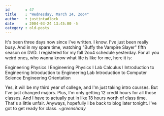 ```yaml
---
id       : 47
title    : "Wednesday, March 24, 2oo4"
author   : justintadlock
date     : 2004-03-24 13:45:00 -5
category : old-posts
---
```


It's been three days now since I've written.  I know.  I've just been really busy.  And in my spare time, watching "Buffy the Vampire Slayer" fifth season on DVD.  I registered for my fall 2oo4 schedule yesterday.  For all you weird ones, who wanna know what life is like for me, here it is:

Engineering Physics I
Engineering Physics I Lab
Calculus I
Introduction to Engineering
Introduction to Engineering Lab
Introduction to Computer Science
Engineering Orientation

Yes, it will be my third year of college, and I'm just taking intro courses.  But I've just changed majors.  Plus, I'm only getting 12 credit hours for all those classes.  And I have to actually put in like 18 hours worth of class time.  That's a little unfair.  Anyways, hopefully I be back to blog later tonight.  I've got to get ready for class.  <em> ~greenshady</em>
